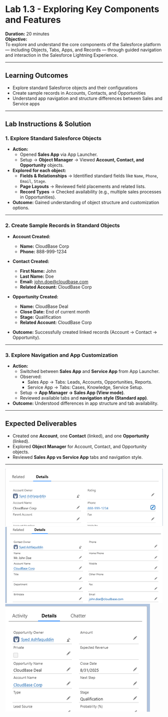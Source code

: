 # Lab 1.3 - Exploring Key Components and Features

**Duration:** 20 minutes  
**Objective:**  
To explore and understand the core components of the Salesforce platform — including Objects, Tabs, Apps, and Records — through guided navigation and interaction in the Salesforce Lightning Experience.

---

## Learning Outcomes

- Explore standard Salesforce objects and their configurations
- Create sample records in Accounts, Contacts, and Opportunities
- Understand app navigation and structure differences between Sales and Service apps

---

## Lab Instructions & Solution

### 1. Explore Standard Salesforce Objects

- **Action:**
  - Opened **Sales App** via App Launcher.
  - Setup → **Object Manager** → Viewed **Account, Contact, and Opportunity** objects.
- **Explored for each object:**
  - **Fields & Relationships** → Identified standard fields like `Name`, `Phone`, `Email`, `Stage`.
  - **Page Layouts** → Reviewed field placements and related lists.
  - **Record Types** → Checked availability (e.g., multiple sales processes in Opportunities).
- **Outcome:** Gained understanding of object structure and customization options.

---

### 2. Create Sample Records in Standard Objects

- **Account Created:**

  - **Name:** CloudBase Corp
  - **Phone:** 888-999-1234

- **Contact Created:**

  - **First Name:** John
  - **Last Name:** Doe
  - **Email:** john.doe@cloudbase.com
  - **Related Account:** CloudBase Corp

- **Opportunity Created:**

  - **Name:** CloudBase Deal
  - **Close Date:** End of current month
  - **Stage:** Qualification
  - **Related Account:** CloudBase Corp

- **Outcome:** Successfully created linked records (Account → Contact → Opportunity).

---

### 3. Explore Navigation and App Customization

- **Action:**
  - Switched between **Sales App** and **Service App** from App Launcher.
  - Observed:
    - Sales App → Tabs: Leads, Accounts, Opportunities, Reports.
    - Service App → Tabs: Cases, Knowledge, Service Setup.
  - Setup → **App Manager → Sales App (View mode)**.
  - Reviewed available tabs and **navigation style (Standard app)**.
- **Outcome:** Understood differences in app structure and tab availability.

---

## Expected Deliverables

- Created one **Account**, one **Contact** (linked), and one **Opportunity** (linked).
- Explored **Object Manager** for Account, Contact, and Opportunity objects.
- Reviewed **Sales App vs Service App** tabs and navigation style.

---
![alt text](image-2.png)
![alt text](image-3.png)
![alt text](image-4.png)